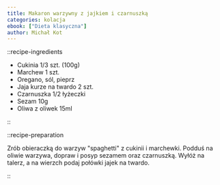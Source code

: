 ```yaml
---
title: Makaron warzywny z jajkiem i czarnuszką
categories: kolacja
ebook: ["Dieta klasyczna"]
author: Michał Kot
---
```


::recipe-ingredients

- Cukinia 1/3 szt. (100g)
- Marchew 1 szt.
- Oregano, sól, pieprz
- Jaja kurze na twardo 2 szt.
- Czarnuszka 1/2 łyżeczki
- Sezam 10g
- Oliwa z oliwek 15ml

::

::recipe-preparation

Zrób obieraczką do warzyw "spaghetti" z cukinii i marchewki. Podduś na oliwie warzywa, dopraw i posyp sezamem oraz czarnuszką. Wyłóż na talerz, a na wierzch podaj połówki jajek na twardo.

::